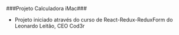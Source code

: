 ###Projeto Calculadora iMac###

 - Projeto iniciado através do curso de React-Redux-ReduxForm do Leonardo Leitão, CEO Cod3r
